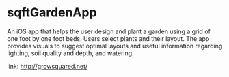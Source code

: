# sqftGardenApp

An iOS app that helps the user design and plant a garden using a grid of one foot by one foot beds.
Users select plants and their layout. The app provides visuals to suggest optimal layouts and useful information regarding lighting, soil quality and depth, and watering.

link: http://growsquared.net/
